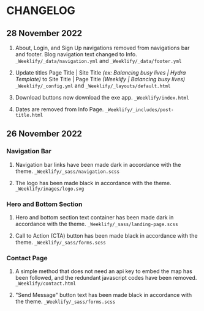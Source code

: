 # CHANGELOG

## 28 November 2022

1. About, Login, and Sign Up navigations removed from navigations bar and footer. Blog navigation text changed to Info. `_Weeklify/_data/navigation.yml` and `_Weeklify/_data/footer.yml`

1. Update titles Page Title | Site Title _(ex: Balancing busy lives | Hydra Template)_ to Site Title | Page Title _(Weeklify | Balancing busy lives)_ `_Weeklify/_config.yml` and `_Weeklify/_layouts/default.html`

1. Download buttons now download the exe app. `_Weeklify/index.html`

1. Dates are removed from Info Page. `_Weeklify/_includes/post-title.html`

## 26 November 2022

### Navigation Bar

1. Navigation bar links have been made dark in accordance with the theme. `_Weeklify/_sass/navigation.scss`

1. The logo has been made black in accordance with the theme. `_Weeklify/images/logo.svg`

### Hero and Bottom Section

1. Hero and bottom section text container has been made dark in accordance with the theme. `_Weeklify/_sass/landing-page.scss`

1. Call to Action (CTA) button has been made black in accordance with the theme. `_Weeklify/_sass/forms.scss`

### Contact Page

1. A simple method that does not need an api key to embed the map has been followed, and the redundant javascript codes have been removed. `_Weeklify/contact.html`

1. "Send Message" button text has been made black in accordance with the theme. `_Weeklify/_sass/forms.scss`
